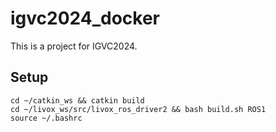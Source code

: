 # igvc2024_docker
This is a project for IGVC2024.

## Setup
~~~
cd ~/catkin_ws && catkin build
cd ~/livox_ws/src/livox_ros_driver2 && bash build.sh ROS1
source ~/.bashrc
~~~